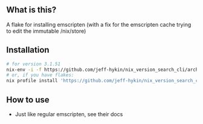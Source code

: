 
<!--                                               -->
<!--                                               -->
<!-- DO NOT EDIT ME; EDIT ./build_helper/readme.md -->
<!--                                               -->
<!--                                               -->

## What is this?

A flake for installing emscripten (with a fix for the emscripten cache trying to edit the immutable /nix/store)

## Installation

```sh
# for version 3.1.51
nix-env -i -f https://github.com/jeff-hykin/nix_version_search_cli/archive/941ef6537c7872bd9d810153b4c3d7e6c4151790.tar.gz
# or, if you have flakes:
nix profile install 'https://github.com/jeff-hykin/nix_version_search_cli/archive/941ef6537c7872bd9d810153b4c3d7e6c4151790.tar.gz#emscripten'
```

## How to use

- Just like regular emscripten, see their docs
